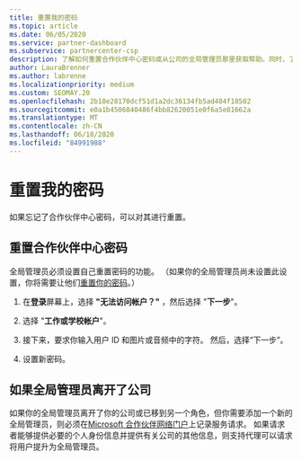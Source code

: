 ```yaml
---
title: 重置我的密码
ms.topic: article
ms.date: 06/05/2020
ms.service: partner-dashboard
ms.subservice: partnercenter-csp
description: 了解如何重置合作伙伴中心密码或从公司的全局管理员那里获取帮助。同时，了解如何添加新的合作伙伴中心全局管理员。
author: LauraBrenner
ms.author: labrenne
ms.localizationpriority: medium
ms.custom: SEOMAY.20
ms.openlocfilehash: 2b18e28170dcf51d1a2dc36134fb5ad404f18502
ms.sourcegitcommit: e0a1b4506840486f4bb82620051e0f6a5e81662a
ms.translationtype: MT
ms.contentlocale: zh-CN
ms.lasthandoff: 06/18/2020
ms.locfileid: "84991988"
---
```

# <a name="reset-my-password"></a>重置我的密码

如果忘记了合作伙伴中心密码，可以对其进行重置。

## <a name="to-reset-your-partner-center-password"></a>重置合作伙伴中心密码

全局管理员必须设置自己重置密码的功能。 （如果你的全局管理员尚未设置此设置，你将需要让他们[重置你的密码](reset-a-user-password.md)。）

1. 在**登录**屏幕上，选择 **"无法访问帐户？"** ，然后选择 "**下一步**"。

2. 选择 "**工作或学校帐户**"。

3. 接下来，要求你输入用户 ID 和图片或音频中的字符。 然后，选择“下一步”。

4. 设置新密码。

## <a name="if-your-global-admin-has-left-the-company"></a>如果全局管理员离开了公司

如果你的全局管理员离开了你的公司或已移到另一个角色，但你需要添加一个新的全局管理员，则必须在[Microsoft 合作伙伴网络门户](https://partner.microsoft.com/commercial#/)上记录服务请求。 如果请求者能够提供必要的个人身份信息并提供有关公司的其他信息，则支持代理可以请求将用户提升为全局管理员。
